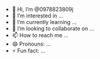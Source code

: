 - 👋 Hi, I’m @0978823809j
- 👀 I’m interested in ...
- 🌱 I’m currently learning ...
- 💞️ I’m looking to collaborate on ...
- 📫 How to reach me ...
- 😄 Pronouns: ...
- ⚡ Fun fact: ...

<!---
0978823809j/0978823809j is a ✨ special ✨ repository because its `README.md` (this file) appears on your GitHub profile.
You can click the Preview link to take a look at your changes.
--->
